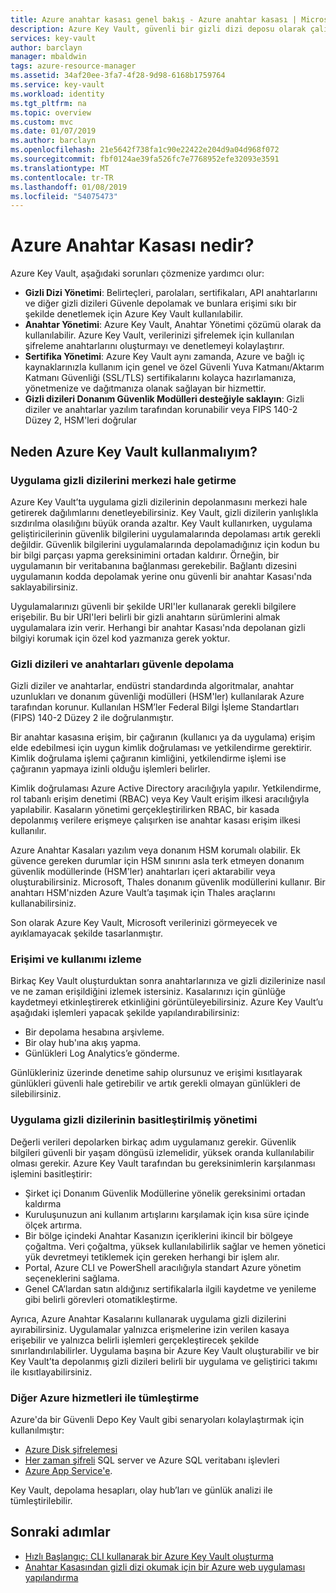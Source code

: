 ```yaml
---
title: Azure anahtar kasası genel bakış - Azure anahtar kasası | Microsoft Docs
description: Azure Key Vault, güvenli bir gizli dizi deposu olarak çalışan bir bulut hizmetidir.
services: key-vault
author: barclayn
manager: mbaldwin
tags: azure-resource-manager
ms.assetid: 34af20ee-3fa7-4f28-9d98-6168b1759764
ms.service: key-vault
ms.workload: identity
ms.tgt_pltfrm: na
ms.topic: overview
ms.custom: mvc
ms.date: 01/07/2019
ms.author: barclayn
ms.openlocfilehash: 21e5642f738fa1c90e22422e204d9a04d968f072
ms.sourcegitcommit: fbf0124ae39fa526fc7e7768952efe32093e3591
ms.translationtype: MT
ms.contentlocale: tr-TR
ms.lasthandoff: 01/08/2019
ms.locfileid: "54075473"
---
```

# <a name="what-is-azure-key-vault"></a>Azure Anahtar Kasası nedir?

Azure Key Vault, aşağıdaki sorunları çözmenize yardımcı olur:

- **Gizli Dizi Yönetimi**: Belirteçleri, parolaları, sertifikaları, API anahtarlarını ve diğer gizli dizileri Güvenle depolamak ve bunlara erişimi sıkı bir şekilde denetlemek için Azure Key Vault kullanılabilir.
- **Anahtar Yönetimi**: Azure Key Vault, Anahtar Yönetimi çözümü olarak da kullanılabilir. Azure Key Vault, verilerinizi şifrelemek için kullanılan şifreleme anahtarlarını oluşturmayı ve denetlemeyi kolaylaştırır. 
- **Sertifika Yönetimi**: Azure Key Vault aynı zamanda, Azure ve bağlı iç kaynaklarınızla kullanım için genel ve özel Güvenli Yuva Katmanı/Aktarım Katmanı Güvenliği (SSL/TLS) sertifikalarını kolayca hazırlamanıza, yönetmenize ve dağıtmanıza olanak sağlayan bir hizmettir. 
- **Gizli dizileri Donanım Güvenlik Modülleri desteğiyle saklayın**: Gizli diziler ve anahtarlar yazılım tarafından korunabilir veya FIPS 140-2 Düzey 2, HSM'leri doğrular

## <a name="why-use-azure-key-vault"></a>Neden Azure Key Vault kullanmalıyım?

### <a name="centralize-application-secrets"></a>Uygulama gizli dizilerini merkezi hale getirme

Azure Key Vault’ta uygulama gizli dizilerinin depolanmasını merkezi hale getirerek dağılımlarını denetleyebilirsiniz. Key Vault, gizli dizilerin yanlışlıkla sızdırılma olasılığını büyük oranda azaltır. Key Vault kullanırken, uygulama geliştiricilerinin güvenlik bilgilerini uygulamalarında depolaması artık gerekli değildir. Güvenlik bilgilerini uygulamalarında depolamadığınız için kodun bu bir bilgi parçası yapma gereksinimini ortadan kaldırır. Örneğin, bir uygulamanın bir veritabanına bağlanması gerekebilir. Bağlantı dizesini uygulamanın kodda depolamak yerine onu güvenli bir anahtar Kasası'nda saklayabilirsiniz.

Uygulamalarınızı güvenli bir şekilde URI'ler kullanarak gerekli bilgilere erişebilir. Bu bir URI'leri belirli bir gizli anahtarın sürümlerini almak uygulamalara izin verir. Herhangi bir anahtar Kasası'nda depolanan gizli bilgiyi korumak için özel kod yazmanıza gerek yoktur.

### <a name="securely-store-secrets-and-keys"></a>Gizli dizileri ve anahtarları güvenle depolama

Gizli diziler ve anahtarlar, endüstri standardında algoritmalar, anahtar uzunlukları ve donanım güvenliği modülleri (HSM'ler) kullanılarak Azure tarafından korunur. Kullanılan HSM’ler Federal Bilgi İşleme Standartları (FIPS) 140-2 Düzey 2 ile doğrulanmıştır.

Bir anahtar kasasına erişim, bir çağıranın (kullanıcı ya da uygulama) erişim elde edebilmesi için uygun kimlik doğrulaması ve yetkilendirme gerektirir. Kimlik doğrulama işlemi çağıranın kimliğini, yetkilendirme işlemi ise çağıranın yapmaya izinli olduğu işlemleri belirler.

Kimlik doğrulaması Azure Active Directory aracılığıyla yapılır. Yetkilendirme, rol tabanlı erişim denetimi (RBAC) veya Key Vault erişim ilkesi aracılığıyla yapılabilir. Kasaların yönetimi gerçekleştirilirken RBAC, bir kasada depolanmış verilere erişmeye çalışırken ise anahtar kasası erişim ilkesi kullanılır.

Azure Anahtar Kasaları yazılım veya donanım HSM korumalı olabilir. Ek güvence gereken durumlar için HSM sınırını asla terk etmeyen donanım güvenlik modüllerinde (HSM'ler) anahtarları içeri aktarabilir veya oluşturabilirsiniz. Microsoft, Thales donanım güvenlik modüllerini kullanır. Bir anahtarı HSM'nizden Azure Vault’a taşımak için Thales araçlarını kullanabilirsiniz.

Son olarak Azure Key Vault, Microsoft verilerinizi görmeyecek ve ayıklamayacak şekilde tasarlanmıştır.

### <a name="monitor-access-and-use"></a>Erişimi ve kullanımı izleme

Birkaç Key Vault oluşturduktan sonra anahtarlarınıza ve gizli dizilerinize nasıl ve ne zaman erişildiğini izlemek istersiniz. Kasalarınızı için günlüğe kaydetmeyi etkinleştirerek etkinliğini görüntüleyebilirsiniz. Azure Key Vault’u aşağıdaki işlemleri yapacak şekilde yapılandırabilirsiniz:

- Bir depolama hesabına arşivleme.
- Bir olay hub'ına akış yapma.
- Günlükleri Log Analytics’e gönderme.

Günlükleriniz üzerinde denetime sahip olursunuz ve erişimi kısıtlayarak günlükleri güvenli hale getirebilir ve artık gerekli olmayan günlükleri de silebilirsiniz.

### <a name="simplified-administration-of-application-secrets"></a>Uygulama gizli dizilerinin basitleştirilmiş yönetimi

Değerli verileri depolarken birkaç adım uygulamanız gerekir. Güvenlik bilgileri güvenli bir yaşam döngüsü izlemelidir, yüksek oranda kullanılabilir olması gerekir. Azure Key Vault tarafından bu gereksinimlerin karşılanması işlemini basitleştirir:

- Şirket içi Donanım Güvenlik Modüllerine yönelik gereksinimi ortadan kaldırma
- Kuruluşunuzun ani kullanım artışlarını karşılamak için kısa süre içinde ölçek artırma.
- Bir bölge içindeki Anahtar Kasanızın içeriklerini ikincil bir bölgeye çoğaltma. Veri çoğaltma, yüksek kullanılabilirlik sağlar ve hemen yönetici yük devretmeyi tetiklemek için gereken herhangi bir işlem alır.
- Portal, Azure CLI ve PowerShell aracılığıyla standart Azure yönetim seçeneklerini sağlama.
- Genel CA’lardan satın aldığınız sertifikalarla ilgili kaydetme ve yenileme gibi belirli görevleri otomatikleştirme.

Ayrıca, Azure Anahtar Kasalarını kullanarak uygulama gizli dizilerini ayırabilirsiniz. Uygulamalar yalnızca erişmelerine izin verilen kasaya erişebilir ve yalnızca belirli işlemleri gerçekleştirecek şekilde sınırlandırılabilirler. Uygulama başına bir Azure Key Vault oluşturabilir ve bir Key Vault’ta depolanmış gizli dizileri belirli bir uygulama ve geliştirici takımı ile kısıtlayabilirsiniz.

### <a name="integrate-with-other-azure-services"></a>Diğer Azure hizmetleri ile tümleştirme

Azure'da bir Güvenli Depo Key Vault gibi senaryoları kolaylaştırmak için kullanılmıştır:
-  [Azure Disk şifrelemesi](../security/azure-security-disk-encryption.md)
-  [Her zaman şifreli]( https://docs.microsoft.com/sql/relational-databases/security/encryption/always-encrypted-database-engine) SQL server ve Azure SQL veritabanı işlevleri
- [Azure App Service'e]( https://docs.microsoft.com/azure/app-service/web-sites-purchase-ssl-web-site). 

Key Vault, depolama hesapları, olay hub’ları ve günlük analizi ile tümleştirilebilir.

## <a name="next-steps"></a>Sonraki adımlar

- [Hızlı Başlangıç: CLI kullanarak bir Azure Key Vault oluşturma](quick-create-cli.md)
- [Anahtar Kasasından gizli dizi okumak için bir Azure web uygulaması yapılandırma](tutorial-web-application-keyvault.md)

